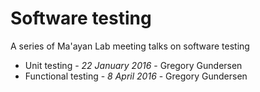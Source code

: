 # Software testing

A series of Ma'ayan Lab meeting talks on software testing

- Unit testing - _22 January 2016_ - Gregory Gundersen
- Functional testing - _8 April 2016_ - Gregory Gundersen
